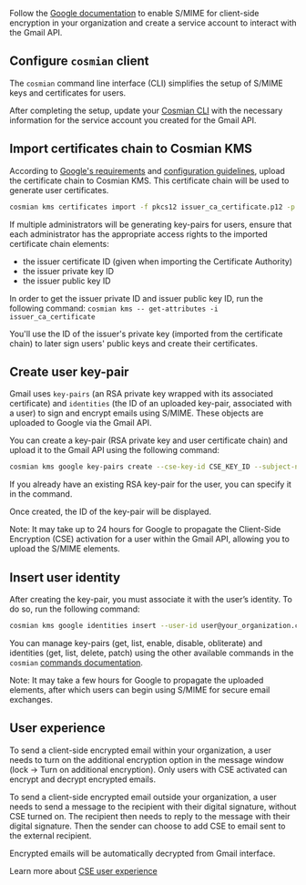 Follow the [Google documentation](https://support.google.com/a/answer/13069736?hl=en&ref_topic=10742486) to enable S/MIME for client-side encryption in your organization and create a service account to interact with the Gmail API.

## Configure `cosmian` client

The `cosmian` command line interface (CLI) simplifies the setup of S/MIME keys and certificates for users.

After completing the setup, update your [Cosmian CLI](../../cosmian_cli/configuration.md#example-with-smime-gmail-service-account-configuration-for-kms-server) with the necessary information for the service account you created for the Gmail API.

## Import certificates chain to Cosmian KMS

According to [Google's requirements](https://support.google.com/a/answer/7300887#zippy=%2Croot-ca%2Cintermediate-ca-certificates-other-than-from-issuing-intermediate-ca%2Cintermediate-ca-certificate-that-issues-the-end-entity%2Cend-entity-certificate) and [configuration guidelines](https://support.google.com/a/answer/13297070?hl=en#guidelines), upload the certificate chain to Cosmian KMS. This certificate chain will be used to generate user certificates.

```sh
cosmian kms certificates import -f pkcs12 issuer_ca_certificate.p12 -p PASSWORD issuer_ca_certificate
```

If multiple administrators will be generating key-pairs for users, ensure that each administrator has the appropriate access rights to the imported certificate chain elements:

- the issuer certificate ID (given when importing the Certificate Authority)
- the issuer private key ID
- the issuer public key ID

In order to get the issuer private ID and issuer public key ID, run the following command:
`cosmian kms -- get-attributes -i issuer_ca_certificate`

You'll use the ID of the issuer's private key (imported from the certificate chain) to later sign users' public keys and create their certificates.

## Create user key-pair

Gmail uses `key-pairs` (an RSA private key wrapped with its associated certificate) and `identities` (the ID of an uploaded key-pair, associated with a user) to sign and encrypt emails using S/MIME. These objects are uploaded to Google via the Gmail API.

You can create a key-pair (RSA private key and user certificate chain) and upload it to the Gmail API using the following command:

```sh
cosmian kms google key-pairs create --cse-key-id CSE_KEY_ID --subject-name "C=FR, ST=IdF, L=Paris, O=YOUR_ORGANIZATION, OU=DEPARTMENT, CN=user@your_organization.com, emailAddress=user@your_organization.com" -i ISSUER_PRIVATE_KEY_ID user@your_organization.com
```

If you already have an existing RSA key-pair for the user, you can specify it in the command.

Once created, the ID of the key-pair will be displayed.

Note: It may take up to 24 hours for Google to propagate the Client-Side Encryption (CSE) activation for a user within the Gmail API, allowing you to upload the S/MIME elements.

## Insert user identity

After creating the key-pair, you must associate it with the user’s identity. To do so, run the following command:

```sh
cosmian kms google identities insert --user-id user@your_organization.com CREATED_KEYPAIR_ID
```

You can manage key-pairs (get, list, enable, disable, obliterate) and identities (get, list, delete, patch) using the other available commands in the `cosmian` [commands documentation](../../cosmian_cli/cli/main_commands.md).

Note: It may take a few hours for Google to propagate the uploaded elements, after which users can begin using S/MIME for secure email exchanges.

## User experience

To send a client-side encrypted email within your organization, a user needs to turn on the additional encryption option in the message window (lock -> Turn on additional encryption).
Only users with CSE activated can encrypt and decrypt encrypted emails.

To send a client-side encrypted email outside your organization, a user needs to send a message to the recipient with their digital signature, without CSE turned on. The recipient then needs to reply to the message with their digital signature. Then the sender can choose to add CSE to email sent to the external recipient.

Encrypted emails will be automatically decrypted from Gmail interface.

Learn more about [CSE user experience](https://support.google.com/a/answer/14311764?hl=en&ref_topic=10742486)
